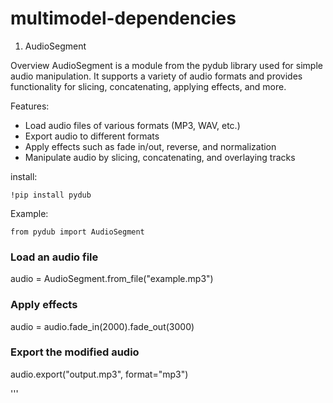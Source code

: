# multimodel-dependencies


1. AudioSegment

Overview
AudioSegment is a module from the pydub library used for simple audio manipulation. It supports a variety of audio formats and provides functionality for slicing, concatenating, applying effects, and more.

Features:
- Load audio files of various formats (MP3, WAV, etc.)
- Export audio to different formats
- Apply effects such as fade in/out, reverse, and normalization
- Manipulate audio by slicing, concatenating, and overlaying tracks

install: 
```
!pip install pydub

```
Example:
```
from pydub import AudioSegment
```
### Load an audio file
audio = AudioSegment.from_file("example.mp3")

### Apply effects
audio = audio.fade_in(2000).fade_out(3000)

### Export the modified audio
audio.export("output.mp3", format="mp3")

'''
